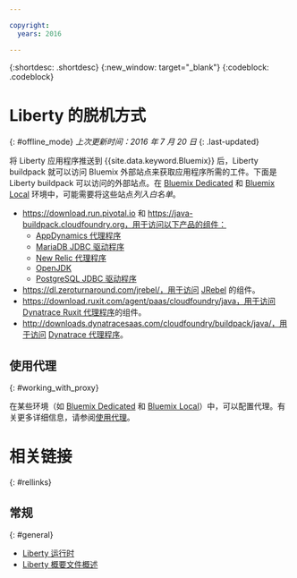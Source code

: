 ```yaml
---

copyright:
  years: 2016

---
```


{:shortdesc: .shortdesc}
{:new_window: target="_blank"}
{:codeblock: .codeblock}


# Liberty 的脱机方式
{: #offline_mode}
*上次更新时间：2016 年 7 月 20 日*
{: .last-updated}

将 Liberty 应用程序推送到 {{site.data.keyword.Bluemix}} 后，Liberty buildpack 就可以访问 Bluemix 外部站点来获取应用程序所需的工件。下面是 Liberty buildpack 可以访问的外部站点。在 [Bluemix Dedicated](../../dedicated/index.html#dedicated) 和 [Bluemix Local](../../local/index.html#local) 环境中，可能需要将这些站点*列入白名单*。

* https://download.run.pivotal.io 和 https://java-buildpack.cloudfoundry.org，用于访问以下产品的组件：
  * [AppDynamics 代理程序](https://www.appdynamics.com/)
  * [MariaDB JDBC 驱动程序](https://mariadb.com/)
  * [New Relic 代理程序](newRelic.html)
  * [OpenJDK](customizingJRE.html#OpenJDK)
  * [PostgreSQL JDBC 驱动程序](https://www.postgresql.org)
* https://dl.zeroturnaround.com/jrebel/，用于访问 [JRebel](https://zeroturnaround.com/software/jrebel/) 的组件。
* https://download.ruxit.com/agent/paas/cloudfoundry/java，用于访问 [Dynatrace Ruxit 代理程序](dynatrace.html)的组件。
* http://downloads.dynatracesaas.com/cloudfoundry/buildpack/java/，用于访问 [Dynatrace 代理程序](dynatrace.html)。

## 使用代理
{: #working_with_proxy}

在某些环境（如 [Bluemix Dedicated](../../dedicated/index.html#dedicated) 和 [Bluemix Local](../../local/index.html#local)）中，可以配置代理。有关更多详细信息，请参阅[使用代理](../../manageapps/workingWithProxy.html)。

# 相关链接
{: #rellinks}
## 常规
{: #general}
* [Liberty 运行时](index.html)
* [Liberty 概要文件概述](http://www-01.ibm.com/support/knowledgecenter/SSAW57_8.5.5/com.ibm.websphere.wlp.nd.doc/ae/cwlp_about.html)
